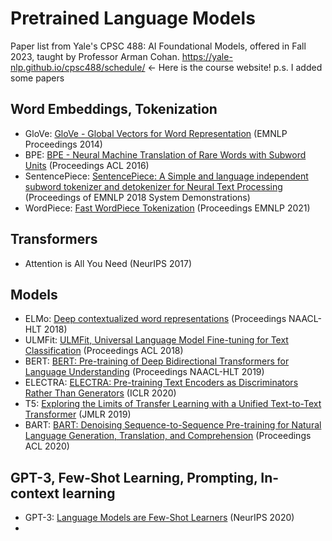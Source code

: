 # Pretrained Language Models

Paper list from Yale's CPSC 488: AI Foundational Models, offered in Fall 2023, taught by Professor Arman Cohan.
https://yale-nlp.github.io/cpsc488/schedule/ &larr; Here is the course website!
p.s. I added some papers

## Word Embeddings, Tokenization
* GloVe: [GloVe - Global Vectors for Word Representation](https://aclanthology.org/D14-1162/) (EMNLP Proceedings 2014)
* BPE: [BPE - Neural Machine Translation of Rare Words with Subword Units](https://aclanthology.org/P16-1162/) (Proceedings ACL 2016)
* SentencePiece: [SentencePiece: A Simple and language independent subword tokenizer and detokenizer for Neural Text Processing](https://aclanthology.org/D18-2012/) (Proceedings of EMNLP 2018 System Demonstrations)
* WordPiece: [Fast WordPiece Tokenization](https://aclanthology.org/2021.emnlp-main.160.pdf) (Proceedings EMNLP 2021)

## Transformers
* Attention is All You Need (NeurIPS 2017)

## Models
* ELMo: [Deep contextualized word representations](https://aclanthology.org/N18-1202/) (Proceedings NAACL-HLT 2018)
* ULMFit: [ULMFit, Universal Language Model Fine-tuning for Text Classification](https://aclanthology.org/P18-1031/) (Proceedings ACL 2018)
* BERT: [BERT: Pre-training of Deep Bidirectional Transformers for Language Understanding](https://aclanthology.org/N19-1423.pdf) (Proceedings NAACL-HLT 2019)
* ELECTRA: [ELECTRA: Pre-training Text Encoders as Discriminators Rather Than Generators](https://arxiv.org/abs/2003.10555) (ICLR 2020)
* T5: [Exploring the Limits of Transfer Learning with a Unified Text-to-Text Transformer](https://arxiv.org/abs/1910.10683) (JMLR 2019)
* BART: [BART: Denoising Sequence-to-Sequence Pre-training for Natural Language Generation, Translation, and Comprehension](https://aclanthology.org/2020.acl-main.703/) (Proceedings ACL 2020)

## GPT-3, Few-Shot Learning, Prompting, In-context learning
* GPT-3: [Language Models are Few-Shot Learners](https://proceedings.neurips.cc/paper/2020/file/1457c0d6bfcb4967418bfb8ac142f64a-Paper.pdf) (NeurIPS 2020)
* 

